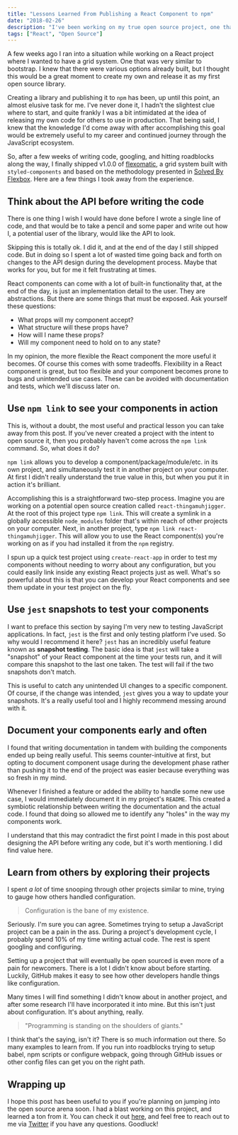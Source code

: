 ```yaml
---
title: "Lessons Learned From Publishing a React Component to npm"
date: "2018-02-26"
description: "I've been working on my true open source project, one that is ready for use in production. It's a grid system built with React components based on flexbox. Here's what I've learned."
tags: ["React", "Open Source"]
---
```


A few weeks ago I ran into a situation while working on a React project where I wanted to have a grid system. One that was very similar to bootstrap. I knew that there were various options already built, but I thought this would be a great moment to create my own and release it as my first open source library.

Creating a library and publishing it to `npm` has been, up until this point, an almost elusive task for me. I've never done it, I hadn't the slightest clue where to start, and quite frankly I was a bit intimidated at the idea of releasing my own code for others to use in production. That being said, I knew that the knowledge I'd come away with after accomplishing this goal would be extremely useful to my career and continued journey through the JavaScript ecosystem.

So, after a few weeks of writing code, googling, and hitting roadblocks along the way, I finally shipped v1.0.0 of [flexomatic](https://github.com/jakewies/flexomatic), a grid system built with `styled-components` and based on the methodology presented in [Solved By Flexbox](https://philipwalton.github.io/solved-by-flexbox/demos/grids/). Here are a few things I took away from the experience.

## Think about the API before writing the code

There is one thing I wish I would have done before I wrote a single line of code, and that would be to take a pencil and some paper and write out how I, a potential user of the library, would like the API to look. 

Skipping this is totally ok. I did it, and at the end of the day I still shipped code. But in doing so I spent a lot of wasted time going back and forth on changes to the API design during the development process. Maybe that works for you, but for me it felt frustrating at times. 

React components can come with a lot of built-in functionality that, at the end of the day, is just an implementation detail to the user. They are abstractions. But there are some things that must be exposed. Ask yourself these questions:

- What props will my component accept? 
- What structure will these props have?
- How will I name these props?
- Will my component need to hold on to any state? 

In my opinion, the more flexible the React component the more useful it becomes. Of course this comes with some tradeoffs. Flexibility in a React component is great, but too flexible and your component becomes prone to bugs and unintended use cases. These can be avoided with documentation and tests, which we'll discuss later on.

## Use `npm link` to see your components in action

This is, without a doubt, the most useful and practical lesson you can take away from this post. If you've never created a project with the intent to open source it, then you probably haven't come across the `npm link` command. So, what does it do?

`npm link` allows you to develop a component/package/module/etc. in its own project, and simultaneously test it in another project on your computer. At first I didn't really understand the true value in this, but when you put it in action it's brilliant.

Accomplishing this is a straightforward two-step process. Imagine you are working on a potential open source creation called `react-thingamuhjigger`. At the root of this project type `npm link`. This will create a symlink in a globally accessible `node_modules` folder that's within reach of other projects on your computer. Next, in another project, type `npm link react-thingamuhjigger`. This will allow you to use the React component(s) you're working on as if you had installed it from the `npm` registry. 

I spun up a quick test project using `create-react-app` in order to test my components without needing to worry about any configuration, but you could easily link inside any existing React projects just as well. What's so powerful about this is that you can develop your React components and see them update in your test project on the fly. 

## Use `jest` snapshots to test your components

I want to preface this section by saying I'm very new to testing JavaScript applications. In fact, `jest` is the first and only testing platform I've used. So why would I recommend it here? `jest` has an incredibly useful feature known as **snapshot testing**. The basic idea is that `jest` will take a "snapshot" of your React component at the time your tests run, and it will compare this snapshot to the last one taken. The test will fail if the two snapshots don't match.

This is useful to catch any unintended UI changes to a specific component. Of course, if the change was intended, `jest` gives you a way to update your snapshots. It's a really useful tool and I highly recommend messing around with it.

## Document your components early and often

I found that writing documentation in tandem with building the components ended up being really useful. This seems counter-intuitive at first, but opting to document component usage during the development phase rather than pushing it to the end of the project was easier because everything was so fresh in my mind. 

Whenever I finished a feature or added the ability to handle some new use case, I would immediately document it in my project's `README`. This created a symbiotic relationship between writing the documentation and the actual code. I found that doing so allowed me to identify any "holes" in the way my components work.

I understand that this may contradict the first point I made in this post about designing the API before writing any code, but it's worth mentioning. I did find value here.

## Learn from others by exploring their projects

I spent _a lot_ of time snooping through other projects similar to mine, trying to gauge how others handled configuration. 

> Configuration is the bane of my existence.

Seriously. I'm sure you can agree. Sometimes trying to setup a JavaScript project can be a pain in the ass. During a project's development cycle, I probably spend 10% of my time writing actual code. The rest is spent googling and configuring. 

Setting up a project that will eventually be open sourced is even more of a pain for newcomers. There is a lot I didn't know about before starting. Luckily, GitHub makes it easy to see how other developers handle things like configuration. 

Many times I will find something I didn't know about in another project, and after some research I'll have incorporated it into mine. But this isn't just about configuration. It's about anything, really.

> "Programming is standing on the shoulders of giants."

I think that's the saying, isn't it? There is so much information out there. So many examples to learn from. If you run into roadblocks trying to setup babel, npm scripts or configure webpack, going through GitHub issues or other config files can get you on the right path.

## Wrapping up

I hope this post has been useful to you if you're planning on jumping into the open source arena soon. I had a blast working on this project, and learned a ton from it. You can check it out [here](https://github.com/jakewies/flexomatic), and feel free to reach out to me via [Twitter](https://twitter.com/jakewies) if you have any questions. Goodluck!
